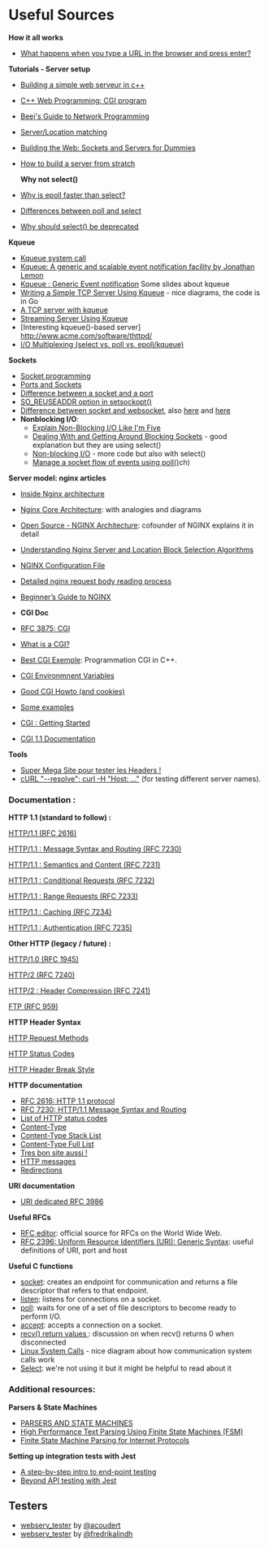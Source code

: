 # Useful Sources

**How it all works**

-   [What happens when you type a URL in the browser and press enter?](https://medium.com/@maneesha.wijesinghe1/what-happens-when-you-type-an-url-in-the-browser-and-press-enter-bb0aa2449c1a)

**Tutorials - Server setup**

-   [Building a simple web serveur in c++](https://ncona.com/2019/04/building-a-simple-server-with-cpp/)
-   [C++ Web Programming: CGI program](https://www.tutorialspoint.com/cplusplus/cpp_web_programming.htm)
-   [Beej's Guide to Network Programming](http://beej.us/guide/bgnet/)
-   [Server/Location matching](https://www.digitalocean.com/community/tutorials/understanding-nginx-server-and-location-block-selection-algorithms)
-   [Building the Web: Sockets and Servers for Dummies](https://levelup.gitconnected.com/building-the-web-sockets-and-servers-for-dummies-886d1595a4f8)
-   [How to build a server from stratch](https://medium.com/from-the-scratch/http-server-what-do-you-need-to-know-to-build-a-simple-http-server-from-scratch-d1ef8945e4fa)

    **Why not select()**

-   [Why is epoll faster than select?](https://stackoverflow.com/questions/17355593/why-is-epoll-faster-than-select/17355702#:~:text=The%20main%20difference%20between%20epoll,duration%20of%20a%20single%20call)
-   [Differences between poll and select](https://stackoverflow.com/questions/970979/what-are-the-differences-between-poll-and-select)
-   [Why should select() be deprecated](https://beesbuzz.biz/code/5739-The-problem-with-select-vs-poll)

**Kqueue**

-   [Kqueue system call](https://man.openbsd.org/OpenBSD-5.1/kqueue.2)
-   [Kqueue: A generic and scalable event notification facility by Jonathan Lemon](https://people.freebsd.org/~jlemon/papers/kqueue.pdf)
-   [Kqueue : Generic Event notification](https://www.slideshare.net/mahendram/kqueue-generic-event-notification) Some slides about kqueue
-   [Writing a Simple TCP Server Using Kqueue](https://dev.to/frosnerd/writing-a-simple-tcp-server-using-kqueue-cah) - nice diagrams, the code is in Go
-   [A TCP server with kqueue](https://dev.to/frevib/a-tcp-server-with-kqueue-527)
-   [Streaming Server Using Kqueue](https://nima101.github.io/kqueue_server)
-   [Interesting kqueue()-based server] http://www.acme.com/software/thttpd/
-   [I/O Multiplexing (select vs. poll vs. epoll/kqueue)](https://nima101.github.io/io_multiplexing)

**Sockets**

-   [Socket programming](https://www.ibm.com/docs/en/i/7.1?topic=communications-socket-programming)
-   [Ports and Sockets](http://www.danzig.jct.ac.il/tcp-ip-lab/ibm-tutorial/3376c210.html)
-   [Difference between a socket and a port](https://softwareengineering.stackexchange.com/questions/171734/difference-between-a-socket-and-a-port)
-   [SO_REUSEADDR option in setsockopt()](https://stackoverflow.com/questions/14388706/how-do-so-reuseaddr-and-so-reuseport-differ)
-   [Difference between socket and websocket](https://stackoverflow.com/questions/62483790/difference-between-the-socket-socketio-and-websockets), also [here](https://stackoverflow.com/questions/4973622/difference-between-socket-and-websocket) and [here](https://stackoverflow.com/questions/16945345/differences-between-tcp-sockets-and-web-sockets-one-more-time)
-   **Nonblocking I/O**:
    -   [Explain Non-Blocking I/O Like I'm Five](https://dev.to/frosnerd/explain-non-blocking-i-o-like-i-m-five-2a5f)
    -   [Dealing With and Getting Around Blocking Sockets](http://dwise1.net/pgm/sockets/blocking.html) - good explanation but they are using select()
    -   [Non-blocking I/O](https://www.ibm.com/support/knowledgecenter/ssw_ibm_i_72/rzab6/xnonblock.htm) - more code but also with select()
    -   [Manage a socket flow of events using poll()](https://www.ibm.com/docs/en/i/7.2?topic=designs-using-poll-instead-select)ch)

**Server model: nginx articles**

-   [Inside Nginx architecture](https://www.nginx.com/blog/inside-nginx-how-we-designed-for-performance-scale/)
-   [Nginx Core Architecture](https://devopspoints.com/nginx-nginx-core-architecture.html): with analogies and diagrams
-   [Open Source - NGINX Architecture](https://www.aosabook.org/en/nginx.html): cofounder of NGINX explains it in detail
-   [Understanding Nginx Server and Location Block Selection Algorithms](https://www.digitalocean.com/community/tutorials/understanding-nginx-server-and-location-block-selection-algorithms)
-   [NGINX Configuration File](http://nginx.org/en/docs/dirindex.html)
-   [Detailed nginx request body reading process](https://programmer.help/blogs/detailed-nginx-request-body-reading-process.html)
-   [Beginner’s Guide to NGINX](http://nginx.org/en/docs/beginners_guide.html)
-   **CGI Doc**

-   [RFC 3875: CGI](https://www.rfc-editor.org/rfc/rfc3875.pdf)
-   [What is a CGI?](https://www.oreilly.com/library/view/cgi-programming-on/9781565921689/04_chapter-01.html)
-   [Best CGI Exemple](https://www.fi.muni.cz/usr/jkucera/tic/tic0305.html): Programmation CGI in C++.
-   [CGI Environmnent Variables](https://fr.wikipedia.org/wiki/Variables_d%27environnement_CGI)
-   [Good CGI Howto (and cookies)](http://www.purplepixie.org/cgi/howto.php)
-   [Some examples](https://pub.phyks.me/sdz/sdz/ecrivez-votre-site-web-en-c-avec-la-cgi.html)
-   [CGI : Getting Started](http://www.mnuwer.dbasedeveloper.co.uk/dlearn/web/session01.htm)
-   [CGI 1.1 Documentation](http://www.wijata.com/cgi/cgispec.html#4.0)

**Tools**

-   [Super Mega Site pour tester les Headers !](https://reqbin.com/)
-   [cURL "--resolve"; curl -H "Host: ..."](https://sodocumentation.net/curl/topic/10565/name-resolve-curl-tricks) (for testing different server names).

### Documentation :

**HTTP 1.1 (standard to follow) :**

[HTTP/1.1 (RFC 2616)](https://www.rfc-editor.org/rfc/rfc2616.html)

[HTTP/1.1 : Message Syntax and Routing (RFC 7230)](https://www.rfc-editor.org/rfc/rfc7230.html)

[HTTP/1.1 : Semantics and Content (RFC 7231)](https://www.rfc-editor.org/rfc/rfc7231.html)

[HTTP/1.1 : Conditional Requests (RFC 7232)](https://www.rfc-editor.org/rfc/rfc7232.html)

[HTTP/1.1 : Range Requests (RFC 7233)](https://www.rfc-editor.org/rfc/rfc7233.html)

[HTTP/1.1 : Caching (RFC 7234)](https://www.rfc-editor.org/rfc/rfc7234.html)

[HTTP/1.1 : Authentication (RFC 7235)](https://www.rfc-editor.org/rfc/rfc7235.html)

**Other HTTP (legacy / future) :**

[HTTP/1.0 (RFC 1945)](https://www.rfc-editor.org/rfc/rfc1945.html)

[HTTP/2 (RFC 7240)](https://www.rfc-editor.org/rfc/rfc7540.html)

[HTTP/2 : Header Compression (RFC 7241)](https://www.rfc-editor.org/rfc/rfc7541.html)

[FTP (RFC 959)](https://www.rfc-editor.org/rfc/rfc959.html)

**HTTP Header Syntax**

[HTTP Request Methods](https://en.wikipedia.org/wiki/Hypertext_Transfer_Protocol#Request_methods)

[HTTP Status Codes](https://en.wikipedia.org/wiki/List_of_HTTP_status_codes)

[HTTP Header Break Style](https://stackoverflow.com/questions/5757290/http-header-line-break-style)

**HTTP documentation**

-   [RFC 2616: HTTP 1.1 protocol](https://datatracker.ietf.org/doc/html/rfc2616)
-   [RFC 7230: HTTP/1.1 Message Syntax and Routing](https://www.rfc-editor.org/rfc/pdfrfc/rfc7230.txt.pdf)
-   [List of HTTP status codes](https://en.wikipedia.org/wiki/List_of_HTTP_status_codes)
-   [Content-Type](<https://docs.microsoft.com/en-us/previous-versions/exchange-server/exchange-10/ms526508(v=exchg.10)?redirectedfrom=MSDN>)
-   [Content-Type Stack List](https://stackoverflow.com/questions/23714383/what-are-all-the-possible-values-for-http-content-type-header)
-   [Content-Type Full List](https://www.iana.org/assignments/media-types/media-types.xhtml)
-   [Tres bon site aussi !](https://developer.mozilla.org/fr/docs/Web/HTTP/Status/)
-   [HTTP messages](https://developer.mozilla.org/en-US/docs/Web/HTTP/Messages)
-   [Redirections](https://developer.mozilla.org/fr/docs/Web/HTTP/Redirections)

**URI documentation**
-   [URI dedicated RFC 3986](https://datatracker.ietf.org/doc/html/rfc3986)

**Useful RFCs**

-   [RFC editor](https://www.rfc-editor.org/retrieve/): official source for RFCs on the World Wide Web.
-   [RFC 2396: Uniform Resource Identifiers (URI): Generic Syntax](https://datatracker.ietf.org/doc/html/rfc2396): useful definitions of URI, port and host

**Useful C functions**

-   [socket](https://man7.org/linux/man-pages/man2/socket.2.html): creates an endpoint for communication and returns a file descriptor that refers to that endpoint.
-   [listen](https://man7.org/linux/man-pages/man2/listen.2.html): listens for connections on a socket.
-   [poll](https://man7.org/linux/man-pages/man2/poll.2.html): waits for one of a set of file descriptors to become ready to perform I/O.
-   [accept](https://man7.org/linux/man-pages/man2/accept.2.html): accepts a connection on a socket.
-   [recv() return values ](https://stackoverflow.com/questions/17824865/non-blocking-recv-returns-0-when-disconnected/17831323): discussion on when recv() returns 0 when disconnected
-   [Linux System Calls](https://cloudchef.medium.com/linux-system-calls-c2867c7c30c1) - nice diagram about how communication system calls work
-   [Select](https://www.lowtek.com/sockets/select.html): we're not using it but it might be helpful to read about it

### Additional resources:

**Parsers & State Machines**

-   [PARSERS AND STATE MACHINES](https://www.pearsonhighered.com/assets/samplechapter/0/3/2/1/0321112547.pdf)
-   [High Performance Text Parsing Using Finite State Machines (FSM)](https://hackernoon.com/high-performance-text-parsing-using-finite-state-machines-fsm-6d3m33j9)
-   [Finite State Machine Parsing for Internet Protocols](https://ieeexplore.ieee.org/document/6957302)

**Setting up integration tests with Jest**

-   [A step-by-step intro to end-point testing](https://www.freecodecamp.org/news/end-point-testing/)
-   [Beyond API testing with Jest](https://circleci.com/blog/api-testing-with-jest/)

## **Testers**

-   [webserv_tester](https://github.com/acoudert/webserv_tester) by [@acoudert](https://github.com/acoudert)
-   [webserv_tester](https://github.com/fredrikalindh/webserv_tester) by [@fredrikalindh](https://github.com/fredrikalindh)
